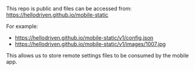 This repo is public and files can be accessed from:
https://hellodriven.github.io/mobile-static

For example:

- https://hellodriven.github.io/mobile-static/v1/config.json
- https://hellodriven.github.io/mobile-static/v1/images/1007.jpg

This allows us to store remote settings files to be consumed by the mobile app.
